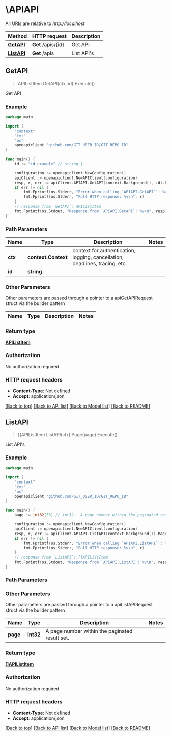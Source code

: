 # \APIAPI

All URIs are relative to *http://localhost*

Method | HTTP request | Description
------------- | ------------- | -------------
[**GetAPI**](APIAPI.md#GetAPI) | **Get** /apis/{id} | Get API
[**ListAPI**](APIAPI.md#ListAPI) | **Get** /apis | List API&#39;s



## GetAPI

> APIListItem GetAPI(ctx, id).Execute()

Get API



### Example

```go
package main

import (
	"context"
	"fmt"
	"os"
	openapiclient "github.com/GIT_USER_ID/GIT_REPO_ID"
)

func main() {
	id := "id_example" // string | 

	configuration := openapiclient.NewConfiguration()
	apiClient := openapiclient.NewAPIClient(configuration)
	resp, r, err := apiClient.APIAPI.GetAPI(context.Background(), id).Execute()
	if err != nil {
		fmt.Fprintf(os.Stderr, "Error when calling `APIAPI.GetAPI``: %v\n", err)
		fmt.Fprintf(os.Stderr, "Full HTTP response: %v\n", r)
	}
	// response from `GetAPI`: APIListItem
	fmt.Fprintf(os.Stdout, "Response from `APIAPI.GetAPI`: %v\n", resp)
}
```

### Path Parameters


Name | Type | Description  | Notes
------------- | ------------- | ------------- | -------------
**ctx** | **context.Context** | context for authentication, logging, cancellation, deadlines, tracing, etc.
**id** | **string** |  | 

### Other Parameters

Other parameters are passed through a pointer to a apiGetAPIRequest struct via the builder pattern


Name | Type | Description  | Notes
------------- | ------------- | ------------- | -------------


### Return type

[**APIListItem**](APIListItem.md)

### Authorization

No authorization required

### HTTP request headers

- **Content-Type**: Not defined
- **Accept**: application/json

[[Back to top]](#) [[Back to API list]](../README.md#documentation-for-api-endpoints)
[[Back to Model list]](../README.md#documentation-for-models)
[[Back to README]](../README.md)


## ListAPI

> []APIListItem ListAPI(ctx).Page(page).Execute()

List API's



### Example

```go
package main

import (
	"context"
	"fmt"
	"os"
	openapiclient "github.com/GIT_USER_ID/GIT_REPO_ID"
)

func main() {
	page := int32(56) // int32 | A page number within the paginated result set. (optional)

	configuration := openapiclient.NewConfiguration()
	apiClient := openapiclient.NewAPIClient(configuration)
	resp, r, err := apiClient.APIAPI.ListAPI(context.Background()).Page(page).Execute()
	if err != nil {
		fmt.Fprintf(os.Stderr, "Error when calling `APIAPI.ListAPI``: %v\n", err)
		fmt.Fprintf(os.Stderr, "Full HTTP response: %v\n", r)
	}
	// response from `ListAPI`: []APIListItem
	fmt.Fprintf(os.Stdout, "Response from `APIAPI.ListAPI`: %v\n", resp)
}
```

### Path Parameters



### Other Parameters

Other parameters are passed through a pointer to a apiListAPIRequest struct via the builder pattern


Name | Type | Description  | Notes
------------- | ------------- | ------------- | -------------
 **page** | **int32** | A page number within the paginated result set. | 

### Return type

[**[]APIListItem**](APIListItem.md)

### Authorization

No authorization required

### HTTP request headers

- **Content-Type**: Not defined
- **Accept**: application/json

[[Back to top]](#) [[Back to API list]](../README.md#documentation-for-api-endpoints)
[[Back to Model list]](../README.md#documentation-for-models)
[[Back to README]](../README.md)

